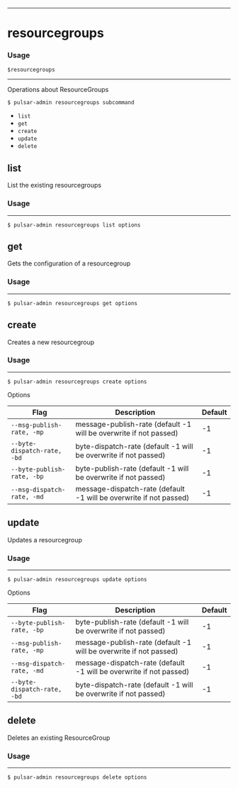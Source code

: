 ------------

# resourcegroups

### Usage

`$resourcegroups`

------------

Operations about ResourceGroups

```shell
$ pulsar-admin resourcegroups subcommand
```

* `list`
* `get`
* `create`
* `update`
* `delete`

## list

List the existing resourcegroups

### Usage

------------

```shell
$ pulsar-admin resourcegroups list options
```

## get

Gets the configuration of a resourcegroup

### Usage

------------

```shell
$ pulsar-admin resourcegroups get options
```

## create

Creates a new resourcegroup

### Usage

------------

```shell
$ pulsar-admin resourcegroups create options
```

Options

| Flag                        | Description                                                        | Default |
|-----------------------------|--------------------------------------------------------------------|---------|
| `--msg-publish-rate, -mp`   | message-publish-rate (default -1 will be overwrite if not passed)  | -1      |
| `--byte-dispatch-rate, -bd` | byte-dispatch-rate (default -1 will be overwrite if not passed)    | -1      |
| `--byte-publish-rate, -bp`  | byte-publish-rate (default -1 will be overwrite if not passed)     | -1      |
| `--msg-dispatch-rate, -md`  | message-dispatch-rate (default -1 will be overwrite if not passed) | -1      |

## update

Updates a resourcegroup

### Usage

------------

```shell
$ pulsar-admin resourcegroups update options
```

Options

| Flag                        | Description                                                        | Default |
|-----------------------------|--------------------------------------------------------------------|---------|
| `--byte-publish-rate, -bp`  | byte-publish-rate (default -1 will be overwrite if not passed)     | -1      |
| `--msg-publish-rate, -mp`   | message-publish-rate (default -1 will be overwrite if not passed)  | -1      |
| `--msg-dispatch-rate, -md`  | message-dispatch-rate (default -1 will be overwrite if not passed) | -1      |
| `--byte-dispatch-rate, -bd` | byte-dispatch-rate (default -1 will be overwrite if not passed)    | -1      |

## delete

Deletes an existing ResourceGroup

### Usage

------------

```shell
$ pulsar-admin resourcegroups delete options
```


